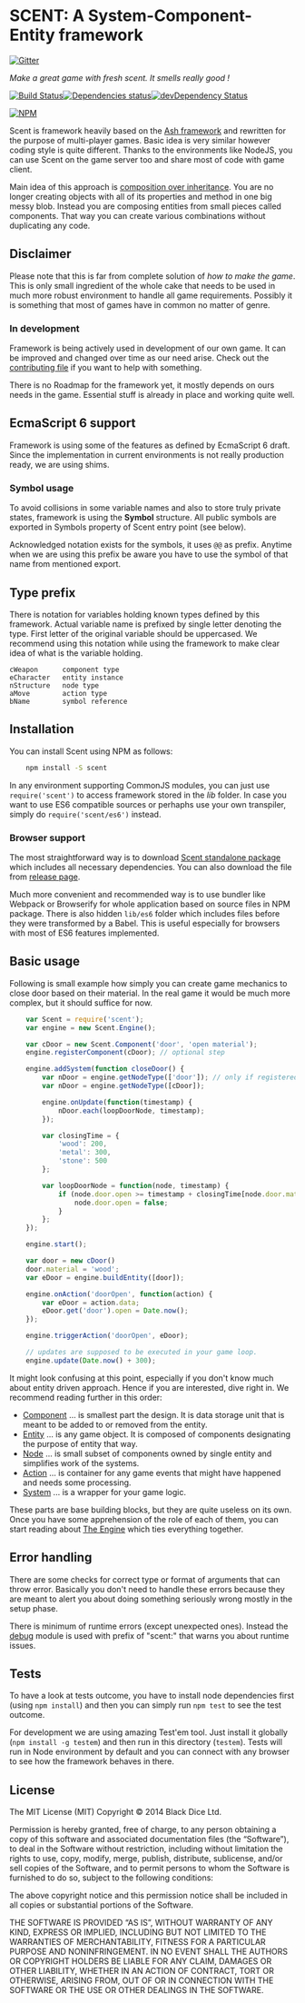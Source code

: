 # SCENT: A System-Component-Entity framework

[![Gitter](https://badges.gitter.im/Join%20Chat.svg)](https://gitter.im/BlackDice/scent?utm_source=badge&utm_medium=badge&utm_campaign=pr-badge&utm_content=badge)

*Make a great game with fresh scent. It smells really good !*

[![Build Status](https://travis-ci.org/BlackDice/scent.svg)](https://travis-ci.org/BlackDice/scent)[![Dependencies status](https://david-dm.org/BlackDice/scent/status.svg)](https://david-dm.org/BlackDice/scent#info=dependencies)[![devDependency Status](https://david-dm.org/BlackDice/scent/dev-status.svg)](https://david-dm.org/BlackDice/scent#info=devDependencies)

[![NPM](https://nodei.co/npm/scent.png)](https://nodei.co/npm/scent/)

Scent is framework heavily based on the [Ash framework](http://www.ashframework.org/) and rewritten for the purpose of multi-player games. Basic idea is very similar however coding style is quite different. Thanks to the environments like NodeJS, you can use Scent on the game server too and share most of code with game client.

Main idea of this approach is [composition over inheritance](http://en.wikipedia.org/wiki/Composition_over_inheritance). You are no longer creating objects with all of its properties and method in one big messy blob. Instead you are composing entities from small pieces called components. That way you can create various combinations without duplicating any code.

## Disclaimer

Please note that this is far from complete solution of *how to make the game*. This is only small ingredient of the whole cake that needs to be used in much more robust environment to handle all game requirements. Possibly it is something that most of games have in common no matter of genre.

### In development

Framework is being actively used in development of our own game. It can be improved and changed over time as our need arise. Check out the [contributing file](contributing.md) if you want to help with something.

There is no Roadmap for the framework yet, it mostly depends on ours needs in the game. Essential stuff is already in place and working quite well.

## EcmaScript 6 support

Framework is using some of the features as defined by EcmaScript 6 draft. Since the implementation in current environments is not really production ready, we are using shims.

### Symbol usage

To avoid collisions in some variable names and also to store truly private states, framework is using the **Symbol** structure. All public symbols are exported in Symbols property of Scent entry point (see below).

Acknowledged notation exists for the symbols, it uses `@@` as prefix. Anytime when we are using this prefix be aware you have to use the symbol of that name from mentioned export.

## Type prefix

There is notation for variables holding known types defined by this framework. Actual variable name is prefixed by single letter denoting the type. First letter of the original variable should be uppercased. We recommend using this notation while using the framework to make clear idea of what is the variable holding.

	cWeapon      component type
	eCharacter   entity instance
	nStructure   node type
	aMove        action type
	bName        symbol reference

## Installation

You can install Scent using NPM as follows: 

```bash
	npm install -S scent
```

In any environment supporting CommonJS modules, you can just use `require('scent')` to access framework stored in the _lib_ folder. In case you want to use ES6 compatible sources or perhaphs use your own transpiler, simply do `require('scent/es6')` instead.

### Browser support

The most straightforward way is to download [Scent standalone package](https://github.com/BlackDice/scent/tree/master/dist/scent.js) which includes all necessary dependencies. You can also download the file from [release page](https://github.com/BlackDice/scent/releases).

Much more convenient and recommended way is to use bundler like Webpack or Browserify for whole application based on source files in NPM package. There is also hidden `lib/es6` folder which includes files before they were transformed by a Babel. This is useful especially for browsers with most of ES6 features implemented.

## Basic usage

Following is small example how simply you can create game mechanics to close door based on their material. In the real game it would be much more complex, but it should suffice for now.

```js
	var Scent = require('scent');
	var engine = new Scent.Engine();

	var cDoor = new Scent.Component('door', 'open material');
	engine.registerComponent(cDoor); // optional step

	engine.addSystem(function closeDoor() {
		var nDoor = engine.getNodeType(['door']); // only if registered, otherwise...
		var nDoor = engine.getNodeType([cDoor]);

		engine.onUpdate(function(timestamp) {
			nDoor.each(loopDoorNode, timestamp);
		});

		var closingTime = {
			'wood': 200,
			'metal': 300,
			'stone': 500
		};

		var loopDoorNode = function(node, timestamp) {
			if (node.door.open >= timestamp + closingTime[node.door.material]) {
				node.door.open = false;
			}
		};
	});

	engine.start();

	var door = new cDoor()
	door.material = 'wood';
	var eDoor = engine.buildEntity([door]);

	engine.onAction('doorOpen', function(action) {
		var eDoor = action.data;
		eDoor.get('door').open = Date.now();
	});

	engine.triggerAction('doorOpen', eDoor);

	// updates are supposed to be executed in your game loop.
	engine.update(Date.now() + 300);
```

It might look confusing at this point, especially if you don't know much about entity driven approach. Hence if you are interested, dive right in. We recommend reading further in this order:

 * [Component](docs/component.md) ... is smallest part the design. It is data storage unit that is meant to be added to or removed from the entity.
 * [Entity](docs/entity.md) ... is any game object. It is composed of components designating the purpose of entity that way.
 * [Node](docs/node.md) ... is small subset of components owned by single entity and simplifies work of the systems.
 * [Action](docs/action.md) ... is container for any game events that might have happened and needs some processing.
 * [System](docs/system.md) ... is a wrapper for your game logic.

These parts are base building blocks, but they are quite useless on its own. Once you have some apprehension of the role of each of them, you can start reading about [The Engine](docs/engine.md) which ties everything together.

## Error handling

There are some checks for correct type or format of arguments that can throw error. Basically you don't need to handle these errors because they are meant to alert you about doing something seriously wrong mostly in the setup phase.

There is minimum of runtime errors (except unexpected ones). Instead the [debug](https://www.npmjs.org/package/debug) module is used with prefix of "scent:" that warns you about runtime issues.

## Tests

To have a look at tests outcome, you have to install node dependencies first (using `npm install`) and then you can simply run `npm test` to see the test outcome.

For development we are using amazing Test'em tool. Just install it globally (`npm install -g testem`) and then run in this directory (`testem`). Tests will run in Node environment by default and you can connect with any browser to see how the framework behaves in there.

## License

The MIT License (MIT)
Copyright © 2014 Black Dice Ltd.

Permission is hereby granted, free of charge, to any person obtaining a copy of this software and associated documentation files (the “Software”), to deal in the Software without restriction, including without limitation the rights to use, copy, modify, merge, publish, distribute, sublicense, and/or sell copies of the Software, and to permit persons to whom the Software is furnished to do so, subject to the following conditions:

The above copyright notice and this permission notice shall be included in all copies or substantial portions of the Software.

THE SOFTWARE IS PROVIDED “AS IS”, WITHOUT WARRANTY OF ANY KIND, EXPRESS OR IMPLIED, INCLUDING BUT NOT LIMITED TO THE WARRANTIES OF MERCHANTABILITY, FITNESS FOR A PARTICULAR PURPOSE AND NONINFRINGEMENT. IN NO EVENT SHALL THE AUTHORS OR COPYRIGHT HOLDERS BE LIABLE FOR ANY CLAIM, DAMAGES OR OTHER LIABILITY, WHETHER IN AN ACTION OF CONTRACT, TORT OR OTHERWISE, ARISING FROM, OUT OF OR IN CONNECTION WITH THE SOFTWARE OR THE USE OR OTHER DEALINGS IN THE SOFTWARE.
